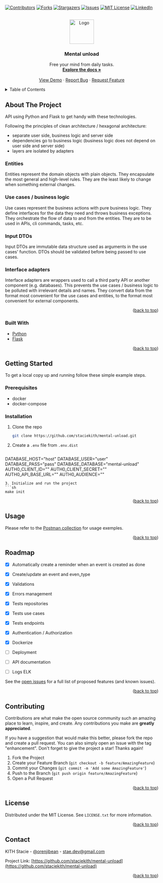 <div id="top"></div>

[![Contributors][contributors-shield]][contributors-url]
[![Forks][forks-shield]][forks-url]
[![Stargazers][stars-shield]][stars-url]
[![Issues][issues-shield]][issues-url]
[![MIT License][license-shield]][license-url]
[![LinkedIn][linkedin-shield]][linkedin-url]



<!-- PROJECT LOGO -->
<br />
<div align="center">
  <a href="https://github.com/staciekith/mental-unload">
    <img src="images/logo.png" alt="Logo" width="80" height="80">
  </a>

<h3 align="center">Mental unload</h3>

  <p align="center">
    Free your mind from daily tasks.
    <br />
    <a href="https://github.com/staciekith/mental-unload"><strong>Explore the docs »</strong></a>
    <br />
    <br />
    <a href="https://github.com/staciekith/mental-unload">View Demo</a>
    ·
    <a href="https://github.com/staciekith/mental-unload/issues">Report Bug</a>
    ·
    <a href="https://github.com/staciekith/mental-unload/issues">Request Feature</a>
  </p>
</div>



<!-- TABLE OF CONTENTS -->
<details>
  <summary>Table of Contents</summary>
  <ol>
    <li>
      <a href="#about-the-project">About The Project</a>
      <ul>
        <li><a href="#built-with">Built With</a></li>
      </ul>
    </li>
    <li>
      <a href="#getting-started">Getting Started</a>
      <ul>
        <li><a href="#prerequisites">Prerequisites</a></li>
        <li><a href="#installation">Installation</a></li>
      </ul>
    </li>
    <li><a href="#usage">Usage</a></li>
    <li><a href="#roadmap">Roadmap</a></li>
    <li><a href="#contributing">Contributing</a></li>
    <li><a href="#license">License</a></li>
    <li><a href="#contact">Contact</a></li>
    <li><a href="#acknowledgments">Acknowledgments</a></li>
  </ol>
</details>



<!-- ABOUT THE PROJECT -->
## About The Project

<!-- [![Product Name Screen Shot][product-screenshot]](https://example.com) -->

API using Python and Flask to get handy with these technologies.

Following the principles of clean architecture / hexagonal architecture:
- separate user side, business logic and server side
- dependencies go to business logic (business logic does not depend on user side and server side)
- layers are isolated by adapters

### Entities
Entities represent the domain objects with plain objects. They encapsulate the most general and high-level rules. They are the least likely to change when something external changes.

### Use cases / business logic
Use cases represent the business actions with pure business logic. They define interfaces for the data they need and throws business exceptions. They orchestrate the flow of data to and from the entities.
They are to be used in APIs, cli commands, tasks, etc.

### Input DTOs
Input DTOs are immutable data structure used as arguments in the use cases' function. DTOs should be validated before being passed to use cases.

### Interface adapters
Interface adapters are wrappers used to call a third party API or another component (e.g. databases). This prevents the use cases / business logic to be polluted with irrelevant details and names. They convert data from the format most convenient for the use cases and entities, to the format most convenient for external components.

<p align="right">(<a href="#top">back to top</a>)</p>



### Built With

* [Python](https://www.python.org/)
* [Flask](https://flask.palletsprojects.com)

<p align="right">(<a href="#top">back to top</a>)</p>



<!-- GETTING STARTED -->
## Getting Started

To get a local copy up and running follow these simple example steps.

### Prerequisites

* docker
* docker-compose

### Installation

1. Clone the repo
   ```sh
   git clone https://github.com/staciekith/mental-unload.git
   ```
2. Create a `.env` file from `.env.dist`
   ```.env
  DATABASE_HOST="host"
  DATABASE_USER="user"
  DATABASE_PASS="pass"
  DATABASE_DATABASE="mental-unload"
  AUTH0_CLIENT_ID=""
  AUTH0_CLIENT_SECRET=""
  AUTH0_API_BASE_URL=""
  AUTH0_AUDIENCE=""
   ```
3. Initialize and run the project
   ```sh
   make init
   ```

<p align="right">(<a href="#top">back to top</a>)</p>



<!-- USAGE EXAMPLES -->
## Usage

Please refer to the [Postman collection](https://www.getpostman.com/collections/81c82ff4d5838ce2ad79) for usage exemples.


<p align="right">(<a href="#top">back to top</a>)</p>



<!-- ROADMAP -->
## Roadmap

- [x] Automatically create a reminder when an event is created as done
- [x] Create/update an event and even_type
- [x] Validations
- [x] Errors management
- [x] Tests repositories
- [x] Tests use cases
- [x] Tests endpoints
- [x] Authentication / Authorization
- [x] Dockerize
- [ ] Deployment
- [ ] API documentation
- [ ] Logs ELK


See the [open issues](https://github.com/staciekith/mental-unload/issues) for a full list of proposed features (and known issues).

<p align="right">(<a href="#top">back to top</a>)</p>



<!-- CONTRIBUTING -->
## Contributing

Contributions are what make the open source community such an amazing place to learn, inspire, and create. Any contributions you make are **greatly appreciated**.

If you have a suggestion that would make this better, please fork the repo and create a pull request. You can also simply open an issue with the tag "enhancement".
Don't forget to give the project a star! Thanks again!

1. Fork the Project
2. Create your Feature Branch (`git checkout -b feature/AmazingFeature`)
3. Commit your Changes (`git commit -m 'Add some AmazingFeature'`)
4. Push to the Branch (`git push origin feature/AmazingFeature`)
5. Open a Pull Request

<p align="right">(<a href="#top">back to top</a>)</p>



<!-- LICENSE -->
## License

Distributed under the MIT License. See `LICENSE.txt` for more information.

<p align="right">(<a href="#top">back to top</a>)</p>



<!-- CONTACT -->
## Contact

KITH Stacie - [@orenjibean](https://twitter.com/orenjibean) - stae.dev@gmail.com

Project Link: [https://github.com/staciekith/mental-unload](https://github.com/staciekith/mental-unload)

<p align="right">(<a href="#top">back to top</a>)</p>


<!-- MARKDOWN LINKS & IMAGES -->
<!-- https://www.markdownguide.org/basic-syntax/#reference-style-links -->
[contributors-shield]: https://img.shields.io/github/contributors/staciekith/mental-unload.svg?style=for-the-badge
[contributors-url]: https://github.com/staciekith/mental-unload/graphs/contributors
[forks-shield]: https://img.shields.io/github/forks/staciekith/mental-unload.svg?style=for-the-badge
[forks-url]: https://github.com/staciekith/mental-unload/network/members
[stars-shield]: https://img.shields.io/github/stars/staciekith/mental-unload.svg?style=for-the-badge
[stars-url]: https://github.com/staciekith/mental-unload/stargazers
[issues-shield]: https://img.shields.io/github/issues/staciekith/mental-unload.svg?style=for-the-badge
[issues-url]: https://github.com/staciekith/mental-unload/issues
[license-shield]: https://img.shields.io/github/license/staciekith/mental-unload.svg?style=for-the-badge
[license-url]: https://github.com/staciekith/mental-unload/blob/main/LICENSE.txt
[linkedin-shield]: https://img.shields.io/badge/-LinkedIn-black.svg?style=for-the-badge&logo=linkedin&colorB=555
[linkedin-url]: https://linkedin.com/in/staciekith
[product-screenshot]: images/screenshot.png
